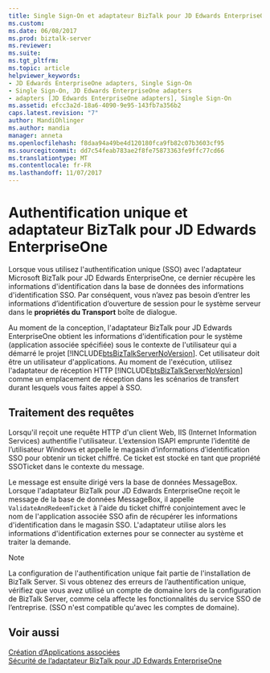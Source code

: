 ```yaml
---
title: Single Sign-On et adaptateur BizTalk pour JD Edwards EnterpriseOne | Documents Microsoft
ms.custom: 
ms.date: 06/08/2017
ms.prod: biztalk-server
ms.reviewer: 
ms.suite: 
ms.tgt_pltfrm: 
ms.topic: article
helpviewer_keywords:
- JD Edwards EnterpriseOne adapters, Single Sign-On
- Single Sign-On, JD Edwards EnterpriseOne adapters
- adapters [JD Edwards EnterpriseOne adapters], Single Sign-On
ms.assetid: efcc3a2d-18a6-4090-9e95-143fb7a356b2
caps.latest.revision: "7"
author: MandiOhlinger
ms.author: mandia
manager: anneta
ms.openlocfilehash: f8daa94a49be4d120180fca9fb82c07b3603cf95
ms.sourcegitcommit: dd7c54feab783ae2f8fe75873363fe9ffc77cd66
ms.translationtype: MT
ms.contentlocale: fr-FR
ms.lasthandoff: 11/07/2017
---
```

# <a name="single-sign-on-and-biztalk-adapter-for-jd-edwards-enterpriseone"></a>Authentification unique et adaptateur BizTalk pour JD Edwards EnterpriseOne
Lorsque vous utilisez l'authentification unique (SSO) avec l'adaptateur Microsoft BizTalk pour JD Edwards EnterpriseOne, ce dernier récupère les informations d'identification dans la base de données des informations d'identification SSO. Par conséquent, vous n’avez pas besoin d’entrer les informations d’identification d’ouverture de session pour le système serveur dans le **propriétés du Transport** boîte de dialogue.  
  
 Au moment de la conception, l'adaptateur BizTalk pour JD Edwards EnterpriseOne obtient les informations d'identification pour le système (application associée spécifiée) sous le contexte de l'utilisateur qui a démarré le projet [!INCLUDE[btsBizTalkServerNoVersion](../includes/btsbiztalkservernoversion-md.md)]. Cet utilisateur doit être un utilisateur d'applications. Au moment de l'exécution, utilisez l'adaptateur de réception HTTP [!INCLUDE[btsBizTalkServerNoVersion](../includes/btsbiztalkservernoversion-md.md)] comme un emplacement de réception dans les scénarios de transfert durant lesquels vous faites appel à SSO.  
  
## <a name="processing-requests"></a>Traitement des requêtes  
 Lorsqu'il reçoit une requête HTTP d'un client Web, IIS (Internet Information Services) authentifie l'utilisateur. L’extension ISAPI emprunte l’identité de l’utilisateur Windows et appelle le magasin d’informations d’identification SSO pour obtenir un ticket chiffré. Ce ticket est stocké en tant que propriété SSOTicket dans le contexte du message.  
  
 Le message est ensuite dirigé vers la base de données MessageBox. Lorsque l'adaptateur BizTalk pour JD Edwards EnterpriseOne reçoit le message de la base de données MessageBox, il appelle `ValidateAndRedeemTicket` à l'aide du ticket chiffré conjointement avec le nom de l'application associée SSO afin de récupérer les informations d'identification dans le magasin SSO. L'adaptateur utilise alors les informations d'identification externes pour se connecter au système et traiter la demande.  
  
> [!NOTE]
>  La configuration de l'authentification unique fait partie de l'installation de BizTalk Server. Si vous obtenez des erreurs de l’authentification unique, vérifiez que vous avez utilisé un compte de domaine lors de la configuration de BizTalk Server, comme cela affecte les fonctionnalités du service SSO de l’entreprise. (SSO n'est compatible qu'avec les comptes de domaine).  
  
## <a name="see-also"></a>Voir aussi  
 [Création d’Applications associées](../core/creating-affiliate-applications4.md)   
 [Sécurité de l’adaptateur BizTalk pour JD Edwards EnterpriseOne](../core/security-in-biztalk-adapter-for-jd-edwards-enterpriseone.md)